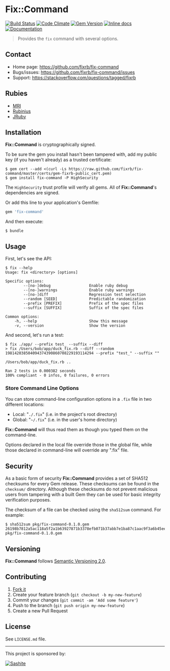 # Fix::Command

[![Build Status](https://travis-ci.org/fixrb/fix-command.svg?branch=master)][travis]
[![Code Climate](https://codeclimate.com/github/fixrb/fix-command/badges/gpa.svg)][codeclimate]
[![Gem Version](https://badge.fury.io/rb/fix-command.svg)][gem]
[![Inline docs](http://inch-ci.org/github/fixrb/fix-command.svg?branch=master)][inchpages]
[![Documentation](http://img.shields.io/:yard-docs-38c800.svg)][rubydoc]

> Provides the `fix` command with several options.

## Contact

* Home page: https://github.com/fixrb/fix-command
* Bugs/issues: https://github.com/fixrb/fix-command/issues
* Support: https://stackoverflow.com/questions/tagged/fixrb

## Rubies

* [MRI](https://www.ruby-lang.org/)
* [Rubinius](http://rubini.us/)
* [JRuby](http://jruby.org/)

## Installation

__Fix::Command__ is cryptographically signed.

To be sure the gem you install hasn't been tampered with, add my public key (if you haven't already) as a trusted certificate:

    $ gem cert --add <(curl -Ls https://raw.github.com/fixrb/fix-command/master/certs/gem-fixrb-public_cert.pem)
    $ gem install fix-command -P HighSecurity

The `HighSecurity` trust profile will verify all gems.  All of __Fix::Command__'s dependencies are signed.

Or add this line to your application's Gemfile:

```ruby
gem 'fix-command'
```

And then execute:

    $ bundle

## Usage

First, let's see the API:

    $ fix --help
    Usage: fix <directory> [options]

    Specific options:
            --[no-]debug                 Enable ruby debug
            --[no-]warnings              Enable ruby warnings
            --[no-]diff                  Regression test selection
            --random [SEED]              Predictable randomization
            --prefix [PREFIX]            Prefix of the spec files
            --suffix [SUFFIX]            Suffix of the spec files

    Common options:
        -h, --help                       Show this message
        -v, --version                    Show the version

And second, let's run a test:

    $ fix ./app/ --prefix test_ --suffix --diff
    > fix /Users/bob/app/duck_fix.rb --diff --random 198142038504094374390860708229193114294 --prefix "test_" --suffix ""

    /Users/bob/app/duck_fix.rb ..

    Ran 2 tests in 0.000382 seconds
    100% compliant - 0 infos, 0 failures, 0 errors

### Store Command Line Options

You can store command-line configuration options in a `.fix` file in two different locations:

* Local: "`./.fix`" (i.e. in the project's root directory)
* Global: "`~/.fix`" (i.e. in the user's home directory)

__Fix::Command__ will thus read them as though you typed them on the command-line.

Options declared in the local file override those in the global file, while those declared in command-line will override any ".fix" file.

## Security

As a basic form of security __Fix::Command__ provides a set of SHA512 checksums for every Gem release.  These checksums can be found in the `checksum/` directory.  Although these checksums do not prevent malicious users from tampering with a built Gem they can be used for basic integrity verification purposes.

The checksum of a file can be checked using the `sha512sum` command.  For example:

    $ sha512sum pkg/fix-command-0.1.0.gem
    26198b7812a5ac118a5f2a1b63927871b3378efb071b37abb7e1ba87c1aac9f3a6b45eeae87d9dc647b194c15171b13f15e46503a9a1440b1233faf924381ff5  pkg/fix-command-0.1.0.gem

## Versioning

__Fix::Command__ follows [Semantic Versioning 2.0](http://semver.org/).

## Contributing

1. [Fork it](https://github.com/fixrb/fix-command/fork)
2. Create your feature branch (`git checkout -b my-new-feature`)
3. Commit your changes (`git commit -am 'Add some feature'`)
4. Push to the branch (`git push origin my-new-feature`)
5. Create a new Pull Request

## License

See `LICENSE.md` file.

[gem]: https://rubygems.org/gems/fix-command
[travis]: https://travis-ci.org/fixrb/fix-command
[codeclimate]: https://codeclimate.com/github/fixrb/fix-command
[gemnasium]: https://gemnasium.com/fixrb/fix-command
[inchpages]: http://inch-ci.org/github/fixrb/fix-command
[rubydoc]: http://rubydoc.info/gems/fix-command/frames

***

This project is sponsored by:

[![Sashite](http://sashite.com/img/sashite.png)](http://sashite.com/)
